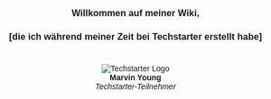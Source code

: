 <body style="font-family: Arial, sans-serif;text-align: center;">
    <h3>Willkommen auf meiner Wiki,</h3> 
    <h3>[die ich während meiner Zeit bei Techstarter erstellt habe]</h3>
    <h1></h1>
    <p align="center">
        <img style="max-width: 100%;height: auto;" src="https://techstarter.de/wp-content/uploads/2024/03/techstarter-logo.svg" alt="Techstarter Logo"></img><br>
        <strong>Marvin Young</strong><br>
        <em>Techstarter-Teilnehmer</em></p>
    </p>
</body>

